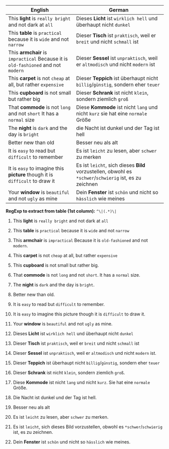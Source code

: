 | English                                                                           | German                                                                                                  |
|-----------------------------------------------------------------------------------|---------------------------------------------------------------------------------------------------------|
| This **light** is `really bright` and not dark at `all`                           | Dieses **Licht** ist `wirklich hell` und überhaupt nicht `dunkel`                                       |
| This **table** is `practical` because it is `wide` and not `narrow`               | Dieser **Tisch** ist `praktisch`, weil er `breit` und nicht `schmall` ist                               |
| This **armchair** is `impractical` Because it is `old-fashioned` and not `modern` | Dieser **Sessel** ist `unpraktisch`, weil er `altmodisch` und nicht `modern` ist                        |
| This **carpet** is not `cheap` at all, but rather `expensive`                     | Dieser **Teppich** ist überhaupt nicht `billig`/`günstig`, sondern eher `teuer`                         |
| This **cupboard** is not small but rather big                                     | Dieser **Schrank** ist nicht `klein`, sondern ziemlich `groß`                                           |
| That **commode** is not `long` and not `short` It has a `normal` size             | Diese **Kommode** ist nicht `lang` und nicht `kurz` sie hat eine `normale` Größe                        |
| The **night** is `dark` and the day is `bright`                                   | die Nacht ist dunkel und der Tag ist hell                                                               |
| Better new than old                                                               | Besser neu als alt                                                                                      |
| It is `easy` to read but `difficult` to remember                                  | Es ist `leicht` zu lesen, aber `schwer` zu merken                                                       |
| It is `easy` to imagine this **picture** though it is `difficult` to draw it      | Es ist `leicht`, sich dieses **Bild** vorzustellen, obwohl es `*schwer`/`schwierig` ist, es zu zeichnen |
| Your **window** is `beautiful` and not `ugly` as mine                             | Dein **Fenster** ist `schön` und nicht so `hässlich` wie meines                                         |


**RegExp to extract from table (1st column):** `^\|(.*)\|`
1. This **light** is `really bright` and not dark at `all`
2. This **table** is `practical` because it is `wide` and not `narrow`
3. This **armchair** is `impractical` Because it is `old-fashioned` and not `modern`.
4. This **carpet** is not `cheap` at all, but rather `expensive`
5. This **cupboard** is not small but rather big.
6. That **commode** is not `long` and not `short`. It has a `normal` size.
7. The **night** is `dark` and the day is `bright`.
8. Better new than old.
9. It is `easy` to read but `difficult` to remember.
10. It is `easy` to imagine this picture though it is `difficult` to draw it.
11. Your **window** is `beautiful` and not `ugly` as mine.


1. Dieses **Licht** ist `wirklich hell` und überhaupt nicht `dunkel`
2. Dieser **Tisch** ist `praktisch`, weil er `breit` und nicht `schmall` ist
3. Dieser **Sessel** ist `unpraktisch`, weil er `altmodisch` und nicht `modern` ist.
4. Dieser **Teppich** ist überhaupt nicht `billig`/`günstig`, sondern eher `teuer`
5. Dieser **Schrank** ist nicht `klein`, sondern ziemlich `groß`.
6. Diese **Kommode** ist nicht `lang` und nicht `kurz`. Sie hat eine `normale` Größe.
7. Die Nacht ist dunkel und der Tag ist hell.
8. Besser neu als alt
9. Es ist `leicht` zu lesen, aber `schwer` zu merken.
10. Es ist `leicht`, sich dieses Bild vorzustellen, obwohl es `*schwer`/`schwierig` ist, es zu zeichnen.
11. Dein **Fenster** ist `schön` und nicht so `hässlich` wie meines.

